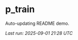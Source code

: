 # p_train

Auto-updating README demo.

<!--START_SECTION:status-->
_Last run: 2025-09-01 21:28 UTC_
<!--END_SECTION:status-->




































































































































































































































































